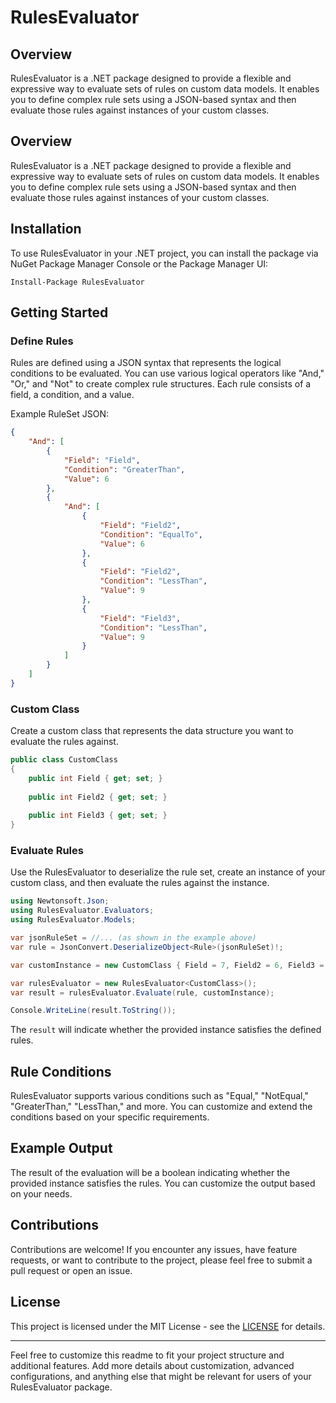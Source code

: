 
# RulesEvaluator

## Overview
RulesEvaluator is a .NET package designed to provide a flexible and expressive way to evaluate sets of rules on custom data models. It enables you to define complex rule sets using a JSON-based syntax and then evaluate those rules against instances of your custom classes.

## Overview

RulesEvaluator is a .NET package designed to provide a flexible and expressive way to evaluate sets of rules on custom data models. It enables you to define complex rule sets using a JSON-based syntax and then evaluate those rules against instances of your custom classes.

## Installation

To use RulesEvaluator in your .NET project, you can install the package via NuGet Package Manager Console or the Package Manager UI:

    Install-Package RulesEvaluator

## Getting Started

### Define Rules

Rules are defined using a JSON syntax that represents the logical conditions to be evaluated. You can use various logical operators like "And," "Or," and "Not" to create complex rule structures. Each rule consists of a field, a condition, and a value.

Example RuleSet JSON:
```json
{
    "And": [
        {
            "Field": "Field",
            "Condition": "GreaterThan",
            "Value": 6
        },
        {
            "And": [
                {
                    "Field": "Field2",
                    "Condition": "EqualTo",
                    "Value": 6
                },
                {
                    "Field": "Field2",
                    "Condition": "LessThan",
                    "Value": 9
                },
                {
                    "Field": "Field3",
                    "Condition": "LessThan",
                    "Value": 9
                }
            ]
        }
    ]
}
```

### Custom Class

Create a custom class that represents the data structure you want to evaluate the rules against.

```csharp
public class CustomClass
{
    public int Field { get; set; }
    
    public int Field2 { get; set; }
    
    public int Field3 { get; set; }
}
```

### Evaluate Rules

Use the RulesEvaluator to deserialize the rule set, create an instance of your custom class, and then evaluate the rules against the instance.
```csharp
using Newtonsoft.Json;
using RulesEvaluator.Evaluators;
using RulesEvaluator.Models;

var jsonRuleSet = //... (as shown in the example above)
var rule = JsonConvert.DeserializeObject<Rule>(jsonRuleSet)!;

var customInstance = new CustomClass { Field = 7, Field2 = 6, Field3 = 7 };

var rulesEvaluator = new RulesEvaluator<CustomClass>();
var result = rulesEvaluator.Evaluate(rule, customInstance);

Console.WriteLine(result.ToString());
```

The `result` will indicate whether the provided instance satisfies the defined rules.

## Rule Conditions

RulesEvaluator supports various conditions such as "Equal," "NotEqual," "GreaterThan," "LessThan," and more. You can customize and extend the conditions based on your specific requirements.

## Example Output

The result of the evaluation will be a boolean indicating whether the provided instance satisfies the rules. You can customize the output based on your needs.

## Contributions

Contributions are welcome! If you encounter any issues, have feature requests, or want to contribute to the project, please feel free to submit a pull request or open an issue.

## License

This project is licensed under the MIT License - see the [LICENSE](./LICENSE) for details.

----------

Feel free to customize this readme to fit your project structure and additional features. Add more details about customization, advanced configurations, and anything else that might be relevant for users of your RulesEvaluator package.
